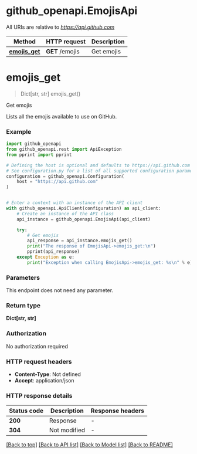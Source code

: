 # github_openapi.EmojisApi

All URIs are relative to *https://api.github.com*

Method | HTTP request | Description
------------- | ------------- | -------------
[**emojis_get**](EmojisApi.md#emojis_get) | **GET** /emojis | Get emojis


# **emojis_get**
> Dict[str, str] emojis_get()

Get emojis

Lists all the emojis available to use on GitHub.

### Example


```python
import github_openapi
from github_openapi.rest import ApiException
from pprint import pprint

# Defining the host is optional and defaults to https://api.github.com
# See configuration.py for a list of all supported configuration parameters.
configuration = github_openapi.Configuration(
    host = "https://api.github.com"
)


# Enter a context with an instance of the API client
with github_openapi.ApiClient(configuration) as api_client:
    # Create an instance of the API class
    api_instance = github_openapi.EmojisApi(api_client)

    try:
        # Get emojis
        api_response = api_instance.emojis_get()
        print("The response of EmojisApi->emojis_get:\n")
        pprint(api_response)
    except Exception as e:
        print("Exception when calling EmojisApi->emojis_get: %s\n" % e)
```



### Parameters

This endpoint does not need any parameter.

### Return type

**Dict[str, str]**

### Authorization

No authorization required

### HTTP request headers

 - **Content-Type**: Not defined
 - **Accept**: application/json

### HTTP response details

| Status code | Description | Response headers |
|-------------|-------------|------------------|
**200** | Response |  -  |
**304** | Not modified |  -  |

[[Back to top]](#) [[Back to API list]](../README.md#documentation-for-api-endpoints) [[Back to Model list]](../README.md#documentation-for-models) [[Back to README]](../README.md)

